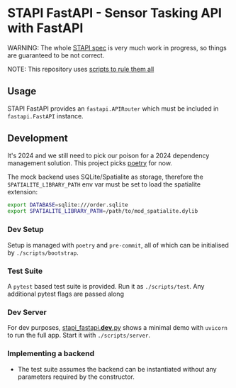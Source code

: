 # STAPI FastAPI - Sensor Tasking API with FastAPI

WARNING: The whole [STAPI spec](https://github.com/stapi-spec/stapi-spec) is very much work in progress, so things are
guaranteed to be not correct.

NOTE: This repository uses [scripts to rule them all](https://github.com/github/scripts-to-rule-them-all)

## Usage

STAPI FastAPI provides an `fastapi.APIRouter` which must be included in
`fastapi.FastAPI` instance.

## Development

It's 2024 and we still need to pick our poison for a 2024 dependency management
solution. This project picks [poetry][poetry] for now.

The mock backend uses SQLite/Spatialite as storage, therefore the
`SPATIALITE_LIBRARY_PATH` env var must be set to load the spatialite extension:

```bash
export DATABASE=sqlite:///order.sqlite
export SPATIALITE_LIBRARY_PATH=/path/to/mod_spatialite.dylib
```

### Dev Setup

Setup is managed with `poetry` and `pre-commit`, all of which can be initialised
by `./scripts/bootstrap`.

### Test Suite

A `pytest` based test suite is provided. Run it as `./scripts/test`. Any additional
pytest flags are passed along

### Dev Server

For dev purposes, [stapi_fastapi.**dev**.py](./stapi_fastapi/__dev__.py) shows
a minimal demo with `uvicorn` to run the full app. Start it with `./scripts/server`.

### Implementing a backend

- The test suite assumes the backend can be instantiated without any parameters
  required by the constructor.

[poetry]: https://python-poetry.org/
